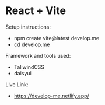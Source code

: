 # React + Vite

Setup instructions:
- npm create vite@latest develop.me
- cd develop.me

Framework and tools used:
- TaliwindCSS
- daisyui


Live Link:
- https://develop-me.netlify.app/


